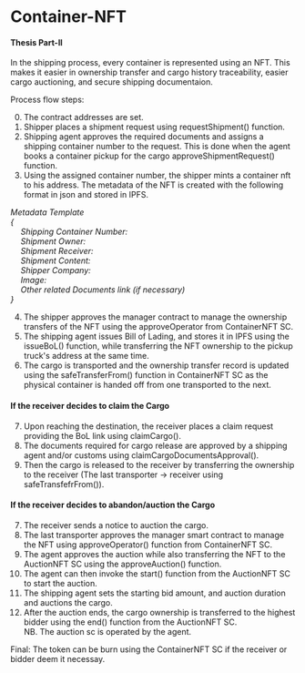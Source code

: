 # Container-NFT

#### Thesis Part-II

In the shipping process, every container is represented using an NFT.
This makes it easier in ownership transfer and cargo history traceability,
easier cargo auctioning, and secure shipping documentaion.

Process flow steps: <br>

0. The contract addresses are set.
1. Shipper places a shipment request using requestShipment() function.
2. Shipping agent approves the required documents and assigns a shipping container number to the request. This is done when the agent books a container pickup for the cargo approveShipmentRequest() function.
3. Using the assigned container number, the shipper mints a container nft to his address.
   The metadata of the NFT is created with the following format in json and stored in IPFS.

_Metadata Template <br>
{ <br>
&emsp; Shipping Container Number: <br>
&emsp; Shipment Owner: <br>
&emsp; Shipment Receiver: <br>
&emsp; Shipment Content: <br>
&emsp; Shipper Company: <br>
&emsp; Image: <br>
&emsp; Other related Documents link (if necessary) <br>
}_

4. The shipper approves the manager contract to manage the ownership transfers of the NFT using the approveOperator from ContainerNFT SC.
5. The shipping agent issues Bill of Lading, and stores it in IPFS using the issueBoL() function, while transferring the NFT ownership to the pickup truck's address at the same time.
6. The cargo is transported and the ownership transfer record is updated using the safeTransferFrom() function in ContainerNFT SC as the physical container is handed off from one transported to the next.

#### If the receiver decides to claim the Cargo

7. Upon reaching the destination, the receiver places a claim request providing the BoL link using claimCargo().
8. The documents required for cargo release are approved by a shipping agent and/or customs using claimCargoDocumentsApproval().
9. Then the cargo is released to the receiver by transferring the ownership to the receiver (The last transporter -> receiver using safeTransfefrFrom()).

#### If the receiver decides to abandon/auction the Cargo

7. The receiver sends a notice to auction the cargo.
8. The last transporter approves the manager smart contract to manage the NFT using approveOperator() function from ContainerNFT SC.
9. The agent approves the auction while also transferring the NFT to the AuctionNFT SC using the approveAuction() function.
10. The agent can then invoke the start() function from the AuctionNFT SC to start the auction.
11. The shipping agent sets the starting bid amount, and auction duration and auctions the cargo.
12. After the auction ends, the cargo ownership is transferred to the highest bidder using the end() function from the AuctionNFT SC. <br>
NB. The auction sc is operated by the agent.

Final: The token can be burn using the ContainerNFT SC if the receiver or bidder deem it necessay.
